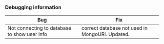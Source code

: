 ### Debugging information


|   Bug	|  Fix	|
|-------|-------|
| Not connecting to database to show user info | correct database not used in MongoURI.  Updated.